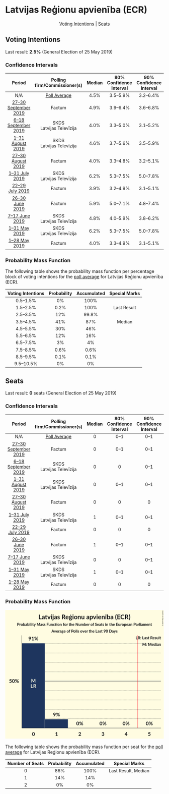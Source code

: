 # Latvijas Reģionu apvienība (ECR)

<p align="center"><a href="#voting-intentions">Voting Intentions</a> | <a href="#seats">Seats</a></p>

## Voting Intentions

Last result: **2.5%** (General Election of 25 May 2019)

### Confidence Intervals

| Period     | Polling firm/Commissioner(s) | Median | 80% Confidence Interval | 90% Confidence Interval | 95% Confidence Interval | 99% Confidence Interval |
|:----------:|:----------------:|:-----------:|:-----------------------:|:-----------------------:|:-----------------------:|:-----------------------:|
| N/A | [Poll Average](average.html) | 4.5% | 3.5–5.9% | 3.2–6.4% | 3.0–6.8% | 2.7–7.7% |
| [27–30 September 2019](2019-09-30-Factum.html) | Factum | 4.9% | 3.9–6.4% | 3.6–6.8% | 3.3–7.2% | 2.9–8.0% |
| [6–18 September 2019](2019-09-18-SKDS.html) | SKDS <br> Latvijas Televīzija | 4.0% | 3.3–5.0% | 3.1–5.2% | 2.9–5.5% | 2.6–6.0% |
| [1–31 August 2019](2019-08-31-SKDS.html) | SKDS <br> Latvijas Televīzija | 4.6% | 3.7–5.6% | 3.5–5.9% | 3.3–6.2% | 3.0–6.8% |
| [27–30 August 2019](2019-08-30-Factum.html) | Factum | 4.0% | 3.3–4.8% | 3.2–5.1% | 3.0–5.3% | 2.7–5.7% |
| [1–31 July 2019](2019-07-31-SKDS.html) | SKDS <br> Latvijas Televīzija | 6.2% | 5.3–7.5% | 5.0–7.8% | 4.8–8.1% | 4.4–8.7% |
| [22–29 July 2019](2019-07-29-Factum.html) | Factum | 3.9% | 3.2–4.9% | 3.1–5.1% | 2.9–5.3% | 2.6–5.8% |
| [26–30 June 2019](2019-06-30-Factum.html) | Factum | 5.9% | 5.0–7.1% | 4.8–7.4% | 4.5–7.7% | 4.1–8.3% |
| [7–17 June 2019](2019-06-17-SKDS.html) | SKDS <br> Latvijas Televīzija | 4.8% | 4.0–5.9% | 3.8–6.2% | 3.6–6.4% | 3.2–7.0% |
| [1–31 May 2019](2019-05-31-SKDS.html) | SKDS <br> Latvijas Televīzija | 6.2% | 5.3–7.5% | 5.0–7.8% | 4.8–8.1% | 4.4–8.7% |
| [1–28 May 2019](2019-05-28-Factum.html) | Factum | 4.0% | 3.3–4.9% | 3.1–5.1% | 3.0–5.3% | 2.7–5.8% |

### Probability Mass Function

The following table shows the probability mass function per percentage block of voting intentions for the [poll average](average.html) for Latvijas Reģionu apvienība (ECR).

| Voting Intentions | Probability | Accumulated | Special Marks |
|:-----------------:|:-----------:|:-----------:|:-------------:|
| 0.5–1.5% | 0% | 100% |  |
| 1.5–2.5% | 0.2% | 100% | Last Result |
| 2.5–3.5% | 12% | 99.8% |  |
| 3.5–4.5% | 41% | 87% | Median |
| 4.5–5.5% | 30% | 46% |  |
| 5.5–6.5% | 12% | 16% |  |
| 6.5–7.5% | 3% | 4% |  |
| 7.5–8.5% | 0.6% | 0.6% |  |
| 8.5–9.5% | 0.1% | 0.1% |  |
| 9.5–10.5% | 0% | 0% |  |


## Seats

Last result: **0** seats (General Election of 25 May 2019)

### Confidence Intervals

| Period     | Polling firm/Commissioner(s) | Median | 80% Confidence Interval | 90% Confidence Interval | 95% Confidence Interval | 99% Confidence Interval |
|:----------:|:----------------:|:------:|:-----------------------:|:-----------------------:|:-----------------------:|:-----------------------:|
| N/A | [Poll Average](average.html) | 0 | 0–1 | 0–1 | 0–1 | 0–1 |
| [27–30 September 2019](2019-09-30-Factum.html) | Factum | 0 | 0–1 | 0–1 | 0–1 | 0–1 |
| [6–18 September 2019](2019-09-18-SKDS.html) | SKDS <br> Latvijas Televīzija | 0 | 0 | 0–1 | 0–1 | 0–1 |
| [1–31 August 2019](2019-08-31-SKDS.html) | SKDS <br> Latvijas Televīzija | 0 | 0–1 | 0–1 | 0–1 | 0–1 |
| [27–30 August 2019](2019-08-30-Factum.html) | Factum | 0 | 0 | 0 | 0 | 0 |
| [1–31 July 2019](2019-07-31-SKDS.html) | SKDS <br> Latvijas Televīzija | 1 | 0–1 | 0–1 | 0–1 | 0–1 |
| [22–29 July 2019](2019-07-29-Factum.html) | Factum | 0 | 0 | 0 | 0 | 0–1 |
| [26–30 June 2019](2019-06-30-Factum.html) | Factum | 1 | 0–1 | 0–1 | 0–1 | 0–1 |
| [7–17 June 2019](2019-06-17-SKDS.html) | SKDS <br> Latvijas Televīzija | 0 | 0 | 0–1 | 0–1 | 0–1 |
| [1–31 May 2019](2019-05-31-SKDS.html) | SKDS <br> Latvijas Televīzija | 1 | 0–1 | 0–1 | 0–1 | 0–1 |
| [1–28 May 2019](2019-05-28-Factum.html) | Factum | 0 | 0 | 0 | 0 | 0–1 |

### Probability Mass Function

![Graph with seats probability mass function not yet produced](average-seats-pmf-latvijasreģionuapvienībaecr.png "Seats Probability Mass Function")

The following table shows the probability mass function per seat for the [poll average](average.html) for Latvijas Reģionu apvienība (ECR).

| Number of Seats | Probability | Accumulated | Special Marks |
|:---------------:|:-----------:|:-----------:|:-------------:|
| 0 | 86% | 100% | Last Result, Median |
| 1 | 14% | 14% |  |
| 2 | 0% | 0% |  |



